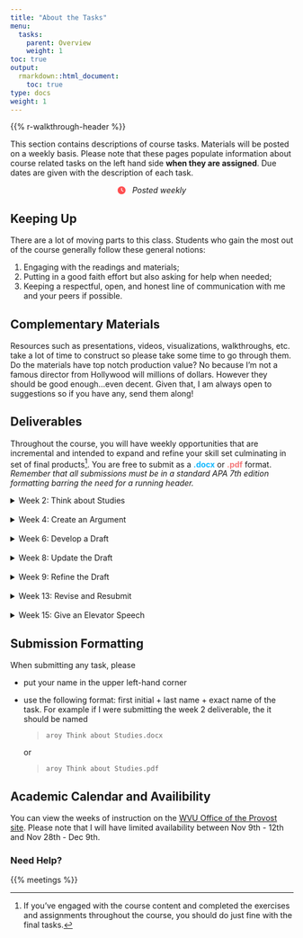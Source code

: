 ```yaml
---
title: "About the Tasks"
menu:
  tasks:
    parent: Overview
    weight: 1
toc: true
output:
  rmarkdown::html_document:
    toc: true
type: docs
weight: 1
---
```


{{% r-walkthrough-header %}}

This section contains descriptions of course tasks. Materials will be posted on a weekly basis. Please note that these pages populate information about course related tasks on the left hand side **when they are assigned**. Due dates are given with the description of each task.

<center>
<svg aria-hidden="true" role="img" viewBox="0 0 512 512" style="height:1em;width:1em;vertical-align:-0.125em;margin-left:auto;margin-right:auto;font-size:inherit;fill:#ff4e50;overflow:visible;position:relative;"><path d="M256 512C114.6 512 0 397.4 0 256C0 114.6 114.6 0 256 0C397.4 0 512 114.6 512 256C512 397.4 397.4 512 256 512zM232 256C232 264 236 271.5 242.7 275.1L338.7 339.1C349.7 347.3 364.6 344.3 371.1 333.3C379.3 322.3 376.3 307.4 365.3 300L280 243.2V120C280 106.7 269.3 96 255.1 96C242.7 96 231.1 106.7 231.1 120L232 256z"/></svg> &nbsp <i>Posted weekly</i>
</center>

## Keeping Up

There are a lot of moving parts to this class. Students who gain the most out of the course generally follow these general notions:

1.  Engaging with the readings and materials;
2.  Putting in a good faith effort but also asking for help when needed;
3.  Keeping a respectful, open, and honest line of communication with me and your peers if possible.

## Complementary Materials

Resources such as presentations, videos, visualizations, walkthroughs, etc. take a lot of time to construct so please take some time to go through them. Do the materials have top notch production value? No because I’m not a famous director from Hollywood will millions of dollars. However they should be good enough…even decent. Given that, I am always open to suggestions so if you have any, send them along!

## Deliverables

Throughout the course, you will have weekly opportunities that are incremental and intended to expand and refine your skill set culminating in set of final products[^1]. You are free to submit as a <span style="color:#12b8ff;font-weight: bold;">.docx</span> or <span style="color:#f47a7b;font-weight: bold;">.pdf</span> format. *Remember that all submissions must be in a standard APA 7th edition formatting barring the need for a running header.*

<div id="anchorwk2">

<details>
<summary>
Week 2: Think about Studies
</summary>
<br>
<p>
Provide a table with columns defining at least three research and/or evaluation question or sets of research questions assessing a single concept as well how you could address the problems using quantitative or qualitative approaches or both.
<br>
<br>
<i>Note: Please consider the quantitative or qualitative approaches as separate studies that have no interaction with one another.</i>
</p>
</details>

</div>

<br>

<div id="anchorwk4">

<details>
<summary>
Week 4: Create an Argument
</summary>
<br>
<p>
Select one of the questions from your table that you think would be appropriate for mixed methodological research and/or evaluation. Create a logical justification for your idea within 300-500 words.
</p>
</details>

</div>

<br>

<div id="anchorwk6">

<details>
<summary>
Week 6: Develop a Draft
</summary>
<br>
<p>
Based on feedback, amend and add to your argument by outlining a likely design and explicitly detailing the mixing process within 750-1000 words.
</p>
</details>

</div>

<br>

<div id="anchorwk8">

<details>
<summary>
Week 8: Update the Draft
</summary>
<br>
<p>
Based on feedback, amend and add to your argument by creating a visual of the design detailing the mixing process and adding/expanding on the detailed explanation of individual and mixed analyses within 1500-1750 words.
</p>
</details>

</div>

<br>

<div id="anchorwk8">

<details>
<summary>
Week 9: Refine the Draft
</summary>
<br>
<p>
Based on feedback, amend any needed changes and resubmit for a quick assessment.
</p>
</details>

</div>

<br>

<div id="anchorwk13">

<details>
<summary>
Week 13: Revise and Resubmit
</summary>
<br>
<p>
Finalize your paper between 1500 - 2000 words and create a one page infographic summarizing your intended study to accompany teh submission.
</p>
</details>

</div>

<br>

<div id="anchorwk15">

<details>
<summary>
Week 15: Give an Elevator Speech
</summary>
<br>
<p>
After reviewing feedback and making any needed corrections, create a short one minute summary describing the research or evaluation question(s), sampling frame, design, methodology, and intended analyses.
</p>
</details>

</div>

## Submission Formatting

When submitting any task, please

-   put your name in the upper left-hand corner

-   use the following format: first initial + last name + exact name of the task. For example if I were submitting the week 2 deliverable, the it should be named

    > `aroy Think about Studies.docx`

    or

    > `aroy Think about Studies.pdf`

## Academic Calendar and Availibility

You can view the weeks of instruction on the [WVU Office of the Provost site](https://provost.wvu.edu/academic-calendar/weeks-of-instruction). Please note that I will have limited availability between Nov 9th - 12th and Nov 28th - Dec 9th.

### Need Help?

{{% meetings %}}

[^1]: If you’ve engaged with the course content and completed the exercises and assignments throughout the course, you should do just fine with the final tasks.
